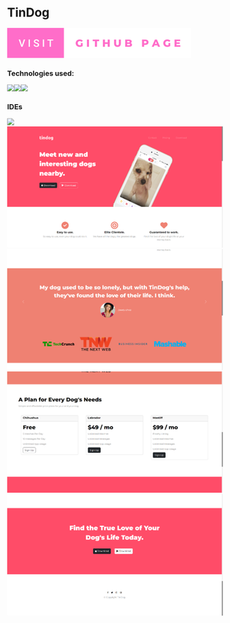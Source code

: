 # TinDog
<a href="https://gustavo2022003.github.io/TinDog/" target="_blank"><img src="/images/visit-github-page.svg"></a>

### Technologies used:
<p><img src="https://img.shields.io/badge/CSS-1a4fc9?&style=for-the-badge&logo=css3&logoColor=white"><img src="https://img.shields.io/badge/HTML-e38914?style=for-the-badge&logo=html5&logoColor=white"><img src="https://img.shields.io/badge/BOOTSTRAP-8333a1?style=for-the-badge&logo=bootstrap&logoColor=white"></p>

### IDEs
<img src="https://img.shields.io/badge/VSCODE-1a4fc9?&style=for-the-badge&logo=visualstudiocode&logoColor=white">

<img src="images/Screenshot_1.png">
<img src="images/Screenshot_2.png">
<img src="images/Screenshot_3.png">
<img src="images/Screenshot_4.png">
